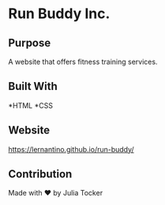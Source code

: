 # Run Buddy Inc.

## Purpose
A website that offers fitness training services.

## Built With 
*HTML
*CSS

## Website
https://lernantino.github.io/run-buddy/

## Contribution 
Made with ❤️ by Julia Tocker
